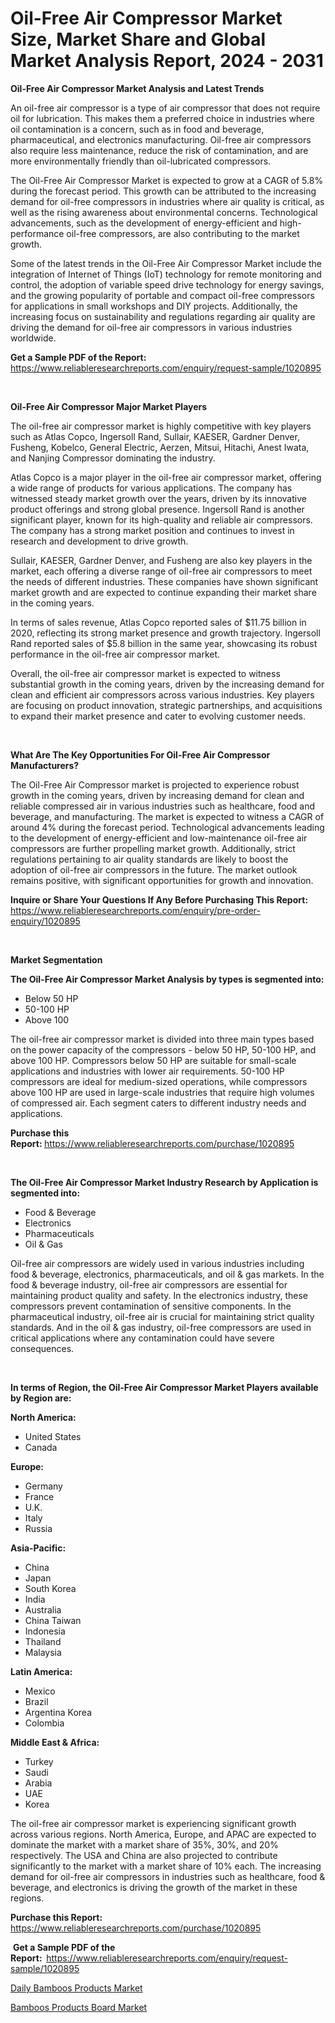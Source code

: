 <p><h1>Oil-Free Air Compressor Market Size, Market Share and Global Market Analysis Report, 2024 - 2031</h1></p><p><strong>Oil-Free Air Compressor Market Analysis and Latest Trends</strong></p>
<p><p>An oil-free air compressor is a type of air compressor that does not require oil for lubrication. This makes them a preferred choice in industries where oil contamination is a concern, such as in food and beverage, pharmaceutical, and electronics manufacturing. Oil-free air compressors also require less maintenance, reduce the risk of contamination, and are more environmentally friendly than oil-lubricated compressors.</p><p>The Oil-Free Air Compressor Market is expected to grow at a CAGR of 5.8% during the forecast period. This growth can be attributed to the increasing demand for oil-free compressors in industries where air quality is critical, as well as the rising awareness about environmental concerns. Technological advancements, such as the development of energy-efficient and high-performance oil-free compressors, are also contributing to the market growth.</p><p>Some of the latest trends in the Oil-Free Air Compressor Market include the integration of Internet of Things (IoT) technology for remote monitoring and control, the adoption of variable speed drive technology for energy savings, and the growing popularity of portable and compact oil-free compressors for applications in small workshops and DIY projects. Additionally, the increasing focus on sustainability and regulations regarding air quality are driving the demand for oil-free air compressors in various industries worldwide.</p></p>
<p><strong>Get a Sample PDF of the Report:&nbsp;</strong> <a href="https://www.reliableresearchreports.com/enquiry/request-sample/1020895">https://www.reliableresearchreports.com/enquiry/request-sample/1020895</a></p>
<p>&nbsp;</p>
<p><strong>Oil-Free Air Compressor Major Market Players</strong></p>
<p><p>The oil-free air compressor market is highly competitive with key players such as Atlas Copco, Ingersoll Rand, Sullair, KAESER, Gardner Denver, Fusheng, Kobelco, General Electric, Aerzen, Mitsui, Hitachi, Anest Iwata, and Nanjing Compressor dominating the industry.</p><p>Atlas Copco is a major player in the oil-free air compressor market, offering a wide range of products for various applications. The company has witnessed steady market growth over the years, driven by its innovative product offerings and strong global presence. Ingersoll Rand is another significant player, known for its high-quality and reliable air compressors. The company has a strong market position and continues to invest in research and development to drive growth.</p><p>Sullair, KAESER, Gardner Denver, and Fusheng are also key players in the market, each offering a diverse range of oil-free air compressors to meet the needs of different industries. These companies have shown significant market growth and are expected to continue expanding their market share in the coming years.</p><p>In terms of sales revenue, Atlas Copco reported sales of $11.75 billion in 2020, reflecting its strong market presence and growth trajectory. Ingersoll Rand reported sales of $5.8 billion in the same year, showcasing its robust performance in the oil-free air compressor market.</p><p>Overall, the oil-free air compressor market is expected to witness substantial growth in the coming years, driven by the increasing demand for clean and efficient air compressors across various industries. Key players are focusing on product innovation, strategic partnerships, and acquisitions to expand their market presence and cater to evolving customer needs.</p></p>
<p>&nbsp;</p>
<p><strong>What Are The Key Opportunities For Oil-Free Air Compressor Manufacturers?</strong></p>
<p><p>The Oil-Free Air Compressor market is projected to experience robust growth in the coming years, driven by increasing demand for clean and reliable compressed air in various industries such as healthcare, food and beverage, and manufacturing. The market is expected to witness a CAGR of around 4% during the forecast period. Technological advancements leading to the development of energy-efficient and low-maintenance oil-free air compressors are further propelling market growth. Additionally, strict regulations pertaining to air quality standards are likely to boost the adoption of oil-free air compressors in the future. The market outlook remains positive, with significant opportunities for growth and innovation.</p></p>
<p><strong>Inquire or Share Your Questions If Any Before Purchasing This Report:</strong> <a href="https://www.reliableresearchreports.com/enquiry/pre-order-enquiry/1020895">https://www.reliableresearchreports.com/enquiry/pre-order-enquiry/1020895</a></p>
<p>&nbsp;</p>
<p><strong>Market Segmentation</strong></p>
<p><strong>The Oil-Free Air Compressor Market Analysis by types is segmented into:</strong></p>
<p><ul><li>Below 50 HP</li><li>50-100 HP</li><li>Above 100</li></ul></p>
<p><p>The oil-free air compressor market is divided into three main types based on the power capacity of the compressors - below 50 HP, 50-100 HP, and above 100 HP. Compressors below 50 HP are suitable for small-scale applications and industries with lower air requirements. 50-100 HP compressors are ideal for medium-sized operations, while compressors above 100 HP are used in large-scale industries that require high volumes of compressed air. Each segment caters to different industry needs and applications.</p></p>
<p><strong>Purchase this Report:&nbsp;</strong><a href="https://www.reliableresearchreports.com/purchase/1020895">https://www.reliableresearchreports.com/purchase/1020895</a></p>
<p>&nbsp;</p>
<p><strong>The Oil-Free Air Compressor Market Industry Research by Application is segmented into:</strong></p>
<p><ul><li>Food & Beverage</li><li>Electronics</li><li>Pharmaceuticals</li><li>Oil & Gas</li></ul></p>
<p><p>Oil-free air compressors are widely used in various industries including food & beverage, electronics, pharmaceuticals, and oil & gas markets. In the food & beverage industry, oil-free air compressors are essential for maintaining product quality and safety. In the electronics industry, these compressors prevent contamination of sensitive components. In the pharmaceutical industry, oil-free air is crucial for maintaining strict quality standards. And in the oil & gas industry, oil-free compressors are used in critical applications where any contamination could have severe consequences.</p></p>
<p>&nbsp;</p>
<p><strong>In terms of Region, the Oil-Free Air Compressor Market Players available by Region are:</strong></p>
<p>
    <p> <strong> North America: </strong>
        <ul>
            <li>United States</li>
            <li>Canada</li>
        </ul>
        </p> 
    <p> <strong> Europe: </strong>
        <ul>
            <li>Germany</li>
            <li>France</li>
            <li>U.K.</li>
            <li>Italy</li>
            <li>Russia</li>
        </ul>
        </p> 
    <p> <strong> Asia-Pacific: </strong>
        <ul>
            <li>China</li>
            <li>Japan</li>
            <li>South Korea</li>
            <li>India</li>
            <li>Australia</li>
            <li>China Taiwan</li>
            <li>Indonesia</li>
            <li>Thailand</li>
            <li>Malaysia</li>
        </ul>
        </p> 
    <p> <strong> Latin America: </strong>
        <ul>
            <li>Mexico</li>
            <li>Brazil</li>
            <li>Argentina Korea</li>
            <li>Colombia</li>
        </ul>
        </p> 
    <p> <strong> Middle East & Africa: </strong>
        <ul>
            <li>Turkey</li>
            <li>Saudi</li>
            <li>Arabia</li>
            <li>UAE</li>
            <li>Korea</li>
        </ul>
    </p>
    </p>
<p><p>The oil-free air compressor market is experiencing significant growth across various regions. North America, Europe, and APAC are expected to dominate the market with a market share of 35%, 30%, and 20% respectively. The USA and China are also projected to contribute significantly to the market with a market share of 10% each. The increasing demand for oil-free air compressors in industries such as healthcare, food & beverage, and electronics is driving the growth of the market in these regions.</p></p>
<p><strong>Purchase this Report: </strong><a href="https://www.reliableresearchreports.com/purchase/1020895">https://www.reliableresearchreports.com/purchase/1020895</a></p>
<p>&nbsp;<strong>Get a Sample PDF of the Report:&nbsp;&nbsp;</strong><a href="https://www.reliableresearchreports.com/enquiry/request-sample/1020895">https://www.reliableresearchreports.com/enquiry/request-sample/1020895</a></p>
<p><strong></strong></p>
<p><p><a href="https://issuu.com/reportprime-2/docs/daily-bamboos-products-market-size-2030.pptx">Daily Bamboos Products Market</a></p><p><a href="https://issuu.com/reportprime-2/docs/bamboos-products-board-market-size-2030.pptx">Bamboos Products Board Market</a></p></p>